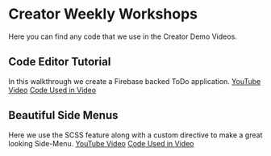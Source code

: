 # Creator Weekly Workshops
Here you can find any code that we use in the Creator Demo Videos.

## Code Editor Tutorial
In this walkthrough we create a Firebase backed ToDo application.
[YouTube Video](https://www.youtube.com/watch?v=IrwrZBBOiP8) 
[Code Used in Video](01-code-editor-tutorial)

## Beautiful Side Menus
Here we use the SCSS feature along with a custom directive to make a great looking Side-Menu.
[YouTube Video]()
[Code Used in Video](02-beautiful-side-menus)
